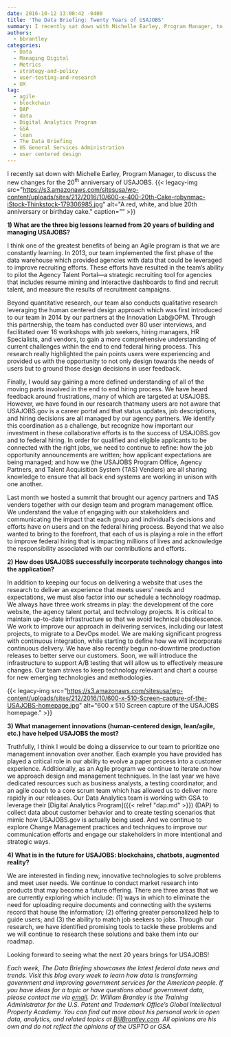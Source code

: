 ```yaml
---
date: 2016-10-12 13:00:42 -0400
title: 'The Data Briefing: Twenty Years of USAJOBS'
summary: I recently sat down with Michelle Earley, Program Manager, to discuss the new changes for the 20th anniversary of USAJOBS. 1) What are the three big lessons learned from 20 years of building and managing USAJOBS? I think one of the greatest benefits of being an Agile program is that we are constantly learning. In
authors:
  - bbrantley
categories:
  - Data
  - Managing Digital
  - Metrics
  - strategy-and-policy
  - user-testing-and-research
  - UX
tag:
  - agile
  - blockchain
  - DAP
  - data
  - Digital Analytics Program
  - GSA
  - lean
  - The Data Briefing
  - US General Services Administration
  - user centered design
---
```


I recently sat down with Michelle Earley, Program Manager, to discuss the new changes for the 20<sup>th</sup> anniversary of USAJOBS. {{< legacy-img src="https://s3.amazonaws.com/sitesusa/wp-content/uploads/sites/212/2016/10/600-x-400-20th-Cake-robynmac-iStock-Thinkstock-179306985.jpg" alt="A red, white, and blue 20th anniversary or birthday cake." caption="" >}} 

**1) What are the three big lessons learned from 20 years of building and managing USAJOBS?**

I think one of the greatest benefits of being an Agile program is that we are constantly learning. In 2013, our team implemented the first phase of the data warehouse which provided agencies with data that could be leveraged to improve recruiting efforts. These efforts have resulted in the team’s ability to pilot the Agency Talent Portal—a strategic recruiting tool for agencies that includes resume mining and interactive dashboards to find and recruit talent, and measure the results of recruitment campaigns.

Beyond quantitative research, our team also conducts qualitative research leveraging the human centered design approach which was first introduced to our team in 2014 by our partners at the Innovation Lab@OPM. Through this partnership, the team has conducted over 80 user interviews, and facilitated over 16 workshops with job seekers, hiring managers, HR Specialists, and vendors, to gain a more comprehensive understanding of current challenges within the end to end federal hiring process. This research really highlighted the pain points users were experiencing and provided us with the opportunity to not only design towards the needs of users but to ground those design decisions in user feedback.

Finally, I would say gaining a more defined understanding of all of the moving parts involved in the end to end hiring process. We have heard feedback around frustrations, many of which are targeted at USAJOBS. However, we have found in our research thatmany users are not aware that USAJOBS.gov is a career portal and that status updates, job descriptions, and hiring decisions are all managed by our agency partners. We identify this coordination as a challenge, but recognize how important our investment in these collaborative efforts is to the success of USAJOBS.gov and to federal hiring. In order for qualified and eligible applicants to be connected with the right jobs, we need to continue to refine: how the job opportunity announcements are written; how applicant expectations are being managed; and how we (the USAJOBS Program Office, Agency Partners, and Talent Acquisition System (TAS) Venders) are all sharing knowledge to ensure that all back end systems are working in unison with one another.

Last month we hosted a summit that brought our agency partners and TAS venders together with our design team and program management office. We understand the value of engaging with our stakeholders and communicating the impact that each group and individual’s decisions and efforts have on users and on the federal hiring process. Beyond that we also wanted to bring to the forefront, that each of us is playing a role in the effort to improve federal hiring that is impacting millions of lives and acknowledge the responsibility associated with our contributions and efforts.

**2) How does USAJOBS successfully incorporate technology changes into the application?**

In addition to keeping our focus on delivering a website that uses the research to deliver an experience that meets users’ needs and expectations, we must also factor into our schedule a technology roadmap. We always have three work streams in play: the development of the core website, the agency talent portal, and technology projects. It is critical to maintain up-to-date infrastructure so that we avoid technical obsolescence. We work to improve our approach in delivering services, including our latest projects, to migrate to a DevOps model. We are making significant progress with continuous integration, while starting to define how we will incorporate continuous delivery. We have also recently begun no-downtime production releases to better serve our customers. Soon, we will introduce the infrastructure to support A/B testing that will allow us to effectively measure changes. Our team strives to keep technology relevant and chart a course for new emerging technologies and methodologies.

{{< legacy-img src="https://s3.amazonaws.com/sitesusa/wp-content/uploads/sites/212/2016/10/600-x-510-Screen-capture-of-the-USAJOBS-homepage.jpg" alt="600 x 510 Screen capture of the USAJOBS homepage." >}}

**3) What management innovations (human-centered design, lean/agile, etc.) have helped USAJOBS the most?**

Truthfully, I think I would be doing a disservice to our team to prioritize one management innovation over another. Each example you have provided has played a critical role in our ability to evolve a paper process into a customer experience. Additionally, as an Agile program we continue to iterate on how we approach design and management techniques. In the last year we have dedicated resources such as business analysts, a testing coordinator, and an agile coach to a core scrum team which has allowed us to deliver more rapidly in our releases. Our Data Analytics team is working with GSA to leverage their [Digital Analytics Program]({{< relref "dap.md" >}}) (DAP) to collect data about customer behavior and to create testing scenarios that mimic how USAJOBS.gov is actually being used. And we continue to explore Change Management practices and techniques to improve our communication efforts and engage our stakeholders in more intentional and strategic ways.

**4) What is in the future for USAJOBS: blockchains, chatbots, augmented reality?**

We are interested in finding new, innovative technologies to solve problems and meet user needs. We continue to conduct market research into products that may become a future offering. There are three areas that we are currently exploring which include: (1) ways in which to eliminate the need for uploading require documents and connecting with the systems record that house the information; (2) offering greater personalized help to guide users; and (3) the ability to match job seekers to jobs. Through our research, we have identified promising tools to tackle these problems and we will continue to research these solutions and bake them into our roadmap.

Looking forward to seeing what the next 20 years brings for USAJOBS!

_Each week, The Data Briefing showcases the latest federal data news and trends. Visit this blog every week to learn how data is transforming government and improving government services for the American people. If you have ideas for a topic or have questions about government data, please contact me via [email](mailto:bill@billbrantley.com)._
_Dr. William Brantley is the Training Administrator for the U.S. Patent and Trademark Office’s Global Intellectual Property Academy. You can find out more about his personal work in open data, analytics, and related topics at [BillBrantley.com](http://billbrantley.com). All opinions are his own and do not reflect the opinions of the USPTO or GSA._